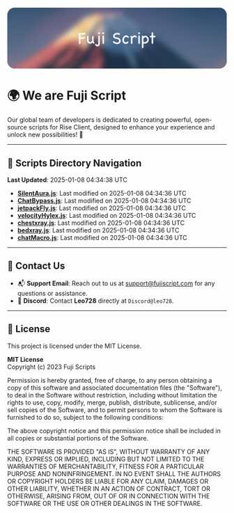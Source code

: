 ![Banner](.github/b.webp)

# 🌍 **We are Fuji Script**

Our global team of developers is dedicated to creating powerful, open-source scripts for Rise Client, designed to enhance your experience and unlock new possibilities! 🌟

---
<!-- SCRIPTS_NAVIGATION_START -->
## 📂 **Scripts Directory Navigation**

**Last Updated**: 2025-01-08 04:34:38 UTC

- **[SilentAura.js](scripts/SilentAura.js)**: Last modified on 2025-01-08 04:34:36 UTC
- **[ChatBypass.js](scripts/ChatBypass.js)**: Last modified on 2025-01-08 04:34:36 UTC
- **[jetpackFly.js](scripts/jetpackFly.js)**: Last modified on 2025-01-08 04:34:36 UTC
- **[velocityHylex.js](scripts/velocityHylex.js)**: Last modified on 2025-01-08 04:34:36 UTC
- **[chestxray.js](scripts/chestxray.js)**: Last modified on 2025-01-08 04:34:36 UTC
- **[bedxray.js](scripts/bedxray.js)**: Last modified on 2025-01-08 04:34:36 UTC
- **[chatMacro.js](scripts/chatMacro.js)**: Last modified on 2025-01-08 04:34:36 UTC

<!-- SCRIPTS_NAVIGATION_END -->

---

## 💬 **Contact Us**  
- 📬 **Support Email**: Reach out to us at [support@fujiscript.com](mailto:support@fujiscript.com) for any questions or assistance.  
- 💬 **Discord**: Contact **Leo728** directly at `Discord@leo728`.

---

## 📜 **License**

This project is licensed under the MIT License.  

**MIT License**  
Copyright (c) 2023 Fuji Scripts  

Permission is hereby granted, free of charge, to any person obtaining a copy of this software and associated documentation files (the "Software"), to deal in the Software without restriction, including without limitation the rights to use, copy, modify, merge, publish, distribute, sublicense, and/or sell copies of the Software, and to permit persons to whom the Software is furnished to do so, subject to the following conditions:  

The above copyright notice and this permission notice shall be included in all copies or substantial portions of the Software.  

THE SOFTWARE IS PROVIDED "AS IS", WITHOUT WARRANTY OF ANY KIND, EXPRESS OR IMPLIED, INCLUDING BUT NOT LIMITED TO THE WARRANTIES OF MERCHANTABILITY, FITNESS FOR A PARTICULAR PURPOSE AND NONINFRINGEMENT. IN NO EVENT SHALL THE AUTHORS OR COPYRIGHT HOLDERS BE LIABLE FOR ANY CLAIM, DAMAGES OR OTHER LIABILITY, WHETHER IN AN ACTION OF CONTRACT, TORT OR OTHERWISE, ARISING FROM, OUT OF OR IN CONNECTION WITH THE SOFTWARE OR THE USE OR OTHER DEALINGS IN THE SOFTWARE.  

